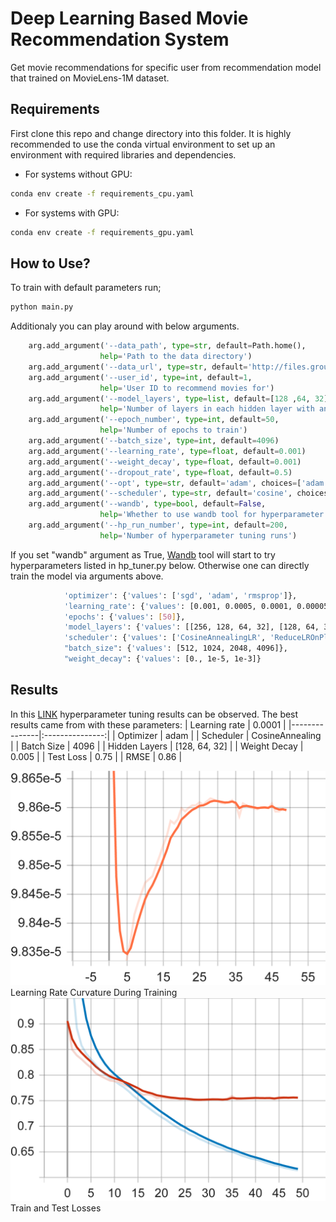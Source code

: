 
# Deep Learning Based Movie Recommendation System

Get movie recommendations for specific user from recommendation model that trained on MovieLens-1M dataset.

## Requirements

First clone this repo and change directory into this folder. It is highly recommended to use the conda virtual environment to set up an environment with required libraries and dependencies. 

- For systems without GPU:
```bash
conda env create -f requirements_cpu.yaml
```
- For systems with GPU:
```bash
conda env create -f requirements_gpu.yaml
```

## How to Use?
To train with default parameters run;
```bash
python main.py
```

Additionaly you can play around with below arguments. 
```python
    arg.add_argument('--data_path', type=str, default=Path.home(), 
                    help='Path to the data directory')
    arg.add_argument('--data_url', type=str, default='http://files.grouplens.org/datasets/movielens/ml-1m.zip')
    arg.add_argument('--user_id', type=int, default=1, 
                    help='User ID to recommend movies for')
    arg.add_argument('--model_layers', type=list, default=[128 ,64, 32], 
                    help='Number of layers in each hidden layer with any desired depth')
    arg.add_argument('--epoch_number', type=int, default=50, 
                    help='Number of epochs to train')
    arg.add_argument('--batch_size', type=int, default=4096)
    arg.add_argument('--learning_rate', type=float, default=0.001)
    arg.add_argument('--weight_decay', type=float, default=0.001)
    arg.add_argument('--dropout_rate', type=float, default=0.5)
    arg.add_argument('--opt', type=str, default='adam', choices=['adam', 'sgd', 'rmsprop'])
    arg.add_argument('--scheduler', type=str, default='cosine', choices=['cosine', 'reduce'])
    arg.add_argument('--wandb', type=bool, default=False, 
                    help='Whether to use wandb tool for hyperparameter tuning')
    arg.add_argument('--hp_run_number', type=int, default=200,
                    help='Number of hyperparameter tuning runs')
```
If you set "wandb" argument as True,  [Wandb](https://wandb.ai/site) tool will start to try hyperparameters listed in hp_tuner.py below. Otherwise one can directly train the model via arguments above.
```bash
            'optimizer': {'values': ['sgd', 'adam', 'rmsprop']},
            'learning_rate': {'values': [0.001, 0.0005, 0.0001, 0.00005]},
            'epochs': {'values': [50]},
            'model_layers': {'values': [[256, 128, 64, 32], [128, 64, 32], [64, 32]]},
            'scheduler': {'values': ['CosineAnnealingLR', 'ReduceLROnPlateau']},
            "batch_size": {'values': [512, 1024, 2048, 4096]},
            "weight_decay": {'values': [0., 1e-5, 1e-3]}
```

## Results
In this [LINK](https://wandb.ai/furkandurmus/Huawei?workspace=user-furkandurmus) hyperparameter tuning results can be observed. The best results came from with these parameters:
| Learning rate |      0.0001     |
|---------------|:---------------:|
| Optimizer     |       adam      |
| Scheduler     | CosineAnnealing |
| Batch Size    |       4096      |
| Hidden Layers |  [128, 64, 32]  |
| Weight Decay  |      0.005      |
| Test Loss     |      0.75       |
| RMSE          |      0.86       |


<img src="images/LR.png"/>
Learning Rate Curvature During Training

<img src="images/Loss.png"/>
Train and Test Losses
